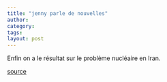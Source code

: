 ```yaml
---
title: "jenny parle de nouvelles"
author:
category: 
tags: 
layout: post
---
```

Enfin on a le résultat sur le problème nucléaire en Iran.

<a href="http://www.lemonde.fr/web/article/0,1-0@2-3220,36-849113@51-677013,0.html">source </a>

 

